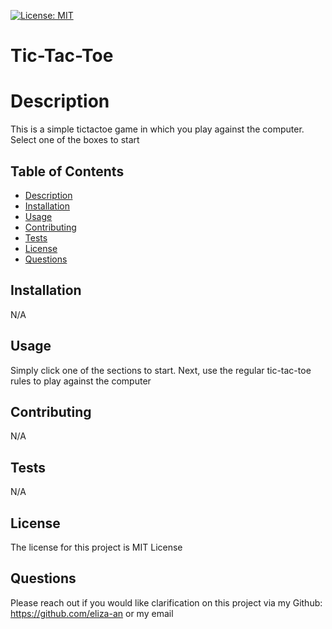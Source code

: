 
[![License: MIT](https://img.shields.io/badge/License-MIT-yellow.svg)](https://opensource.org/licenses/MIT)
  # Tic-Tac-Toe

  # Description
  This is a simple tictactoe game in which you play against the computer. Select one of the boxes to start


  ## Table of Contents

  * [Description](#Description)
  * [Installation](#Installation)
  * [Usage](#Usage)
  * [Contributing](#Contributions)
  * [Tests](#Tests)
  * [License](#License)
  * [Questions](#Questions)

  ## Installation

  N/A


  ## Usage

  Simply click one of the sections to start. Next, use the regular tic-tac-toe rules to play against the computer


  ## Contributing
  N/A


  ## Tests

  N/A


  ## License

  The license for this project is MIT License

  ## Questions
  Please reach out if you would like clarification on this project via my Github: https://github.com/eliza-an
  or my email 
  